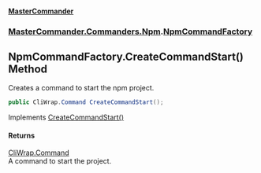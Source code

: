 #### [MasterCommander](MasterCommander.md 'MasterCommander')
### [MasterCommander.Commanders.Npm](MasterCommander.Commanders.Npm.md 'MasterCommander.Commanders.Npm').[NpmCommandFactory](NpmCommandFactory.md 'MasterCommander.Commanders.Npm.NpmCommandFactory')

## NpmCommandFactory.CreateCommandStart() Method

Creates a command to start the npm project.

```csharp
public CliWrap.Command CreateCommandStart();
```

Implements [CreateCommandStart()](INpmCommandFactory.CreateCommandStart().md 'MasterCommander.Commanders.Npm.INpmCommandFactory.CreateCommandStart()')

#### Returns
[CliWrap.Command](https://docs.microsoft.com/en-us/dotnet/api/CliWrap.Command 'CliWrap.Command')  
A command to start the project.